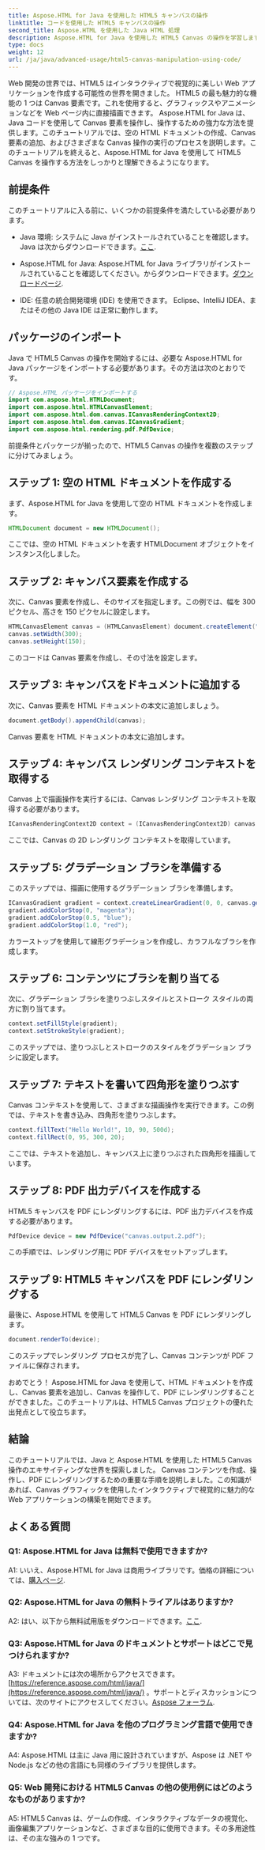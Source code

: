 ```yaml
---
title: Aspose.HTML for Java を使用した HTML5 キャンバスの操作
linktitle: コードを使用した HTML5 キャンバスの操作
second_title: Aspose.HTML を使用した Java HTML 処理
description: Aspose.HTML for Java を使用した HTML5 Canvas の操作を学習します。ステップバイステップのガイダンスに従ってインタラクティブなグラフィックを作成します。
type: docs
weight: 12
url: /ja/java/advanced-usage/html5-canvas-manipulation-using-code/
---
```

Web 開発の世界では、HTML5 はインタラクティブで視覚的に美しい Web アプリケーションを作成する可能性の世界を開きました。 HTML5 の最も魅力的な機能の 1 つは Canvas 要素です。これを使用すると、グラフィックスやアニメーションなどを Web ページ内に直接描画できます。 Aspose.HTML for Java は、Java コードを使用して Canvas 要素を操作し、操作するための強力な方法を提供します。このチュートリアルでは、空の HTML ドキュメントの作成、Canvas 要素の追加、およびさまざまな Canvas 操作の実行のプロセスを説明します。このチュートリアルを終えると、Aspose.HTML for Java を使用して HTML5 Canvas を操作する方法をしっかりと理解できるようになります。

## 前提条件

このチュートリアルに入る前に、いくつかの前提条件を満たしている必要があります。

-  Java 環境: システムに Java がインストールされていることを確認します。 Java は次からダウンロードできます。[ここ](https://www.java.com/download/).

-  Aspose.HTML for Java: Aspose.HTML for Java ライブラリがインストールされていることを確認してください。からダウンロードできます。[ダウンロードページ](https://releases.aspose.com/html/java/).

- IDE: 任意の統合開発環境 (IDE) を使用できます。 Eclipse、IntelliJ IDEA、またはその他の Java IDE は正常に動作します。

## パッケージのインポート

Java で HTML5 Canvas の操作を開始するには、必要な Aspose.HTML for Java パッケージをインポートする必要があります。その方法は次のとおりです。

```java
// Aspose.HTML パッケージをインポートする
import com.aspose.html.HTMLDocument;
import com.aspose.html.HTMLCanvasElement;
import com.aspose.html.dom.canvas.ICanvasRenderingContext2D;
import com.aspose.html.dom.canvas.ICanvasGradient;
import com.aspose.html.rendering.pdf.PdfDevice;
```

前提条件とパッケージが揃ったので、HTML5 Canvas の操作を複数のステップに分けてみましょう。

## ステップ 1: 空の HTML ドキュメントを作成する

まず、Aspose.HTML for Java を使用して空の HTML ドキュメントを作成します。

```java
HTMLDocument document = new HTMLDocument();
```

ここでは、空の HTML ドキュメントを表す HTMLDocument オブジェクトをインスタンス化しました。

## ステップ 2: キャンバス要素を作成する

次に、Canvas 要素を作成し、そのサイズを指定します。この例では、幅を 300 ピクセル、高さを 150 ピクセルに設定します。

```java
HTMLCanvasElement canvas = (HTMLCanvasElement) document.createElement("canvas");
canvas.setWidth(300);
canvas.setHeight(150);
```

このコードは Canvas 要素を作成し、その寸法を設定します。

## ステップ 3: キャンバスをドキュメントに追加する

次に、Canvas 要素を HTML ドキュメントの本文に追加しましょう。

```java
document.getBody().appendChild(canvas);
```

Canvas 要素を HTML ドキュメントの本文に追加します。

## ステップ 4: キャンバス レンダリング コンテキストを取得する

Canvas 上で描画操作を実行するには、Canvas レンダリング コンテキストを取得する必要があります。

```java
ICanvasRenderingContext2D context = (ICanvasRenderingContext2D) canvas.getContext("2d");
```

ここでは、Canvas の 2D レンダリング コンテキストを取得しています。

## ステップ 5: グラデーション ブラシを準備する

このステップでは、描画に使用するグラデーション ブラシを準備します。

```java
ICanvasGradient gradient = context.createLinearGradient(0, 0, canvas.getWidth(), 0);
gradient.addColorStop(0, "magenta");
gradient.addColorStop(0.5, "blue");
gradient.addColorStop(1.0, "red");
```

カラーストップを使用して線形グラデーションを作成し、カラフルなブラシを作成します。

## ステップ 6: コンテンツにブラシを割り当てる

次に、グラデーション ブラシを塗りつぶしスタイルとストローク スタイルの両方に割り当てます。

```java
context.setFillStyle(gradient);
context.setStrokeStyle(gradient);
```

このステップでは、塗りつぶしとストロークのスタイルをグラデーション ブラシに設定します。

## ステップ 7: テキストを書いて四角形を塗りつぶす

Canvas コンテキストを使用して、さまざまな描画操作を実行できます。この例では、テキストを書き込み、四角形を塗りつぶします。

```java
context.fillText("Hello World!", 10, 90, 500d);
context.fillRect(0, 95, 300, 20);
```

ここでは、テキストを追加し、キャンバス上に塗りつぶされた四角形を描画しています。

## ステップ 8: PDF 出力デバイスを作成する

HTML5 キャンバスを PDF にレンダリングするには、PDF 出力デバイスを作成する必要があります。

```java
PdfDevice device = new PdfDevice("canvas.output.2.pdf");
```

この手順では、レンダリング用に PDF デバイスをセットアップします。

## ステップ 9: HTML5 キャンバスを PDF にレンダリングする

最後に、Aspose.HTML を使用して HTML5 Canvas を PDF にレンダリングします。

```java
document.renderTo(device);
```

このステップでレンダリング プロセスが完了し、Canvas コンテンツが PDF ファイルに保存されます。

おめでとう！ Aspose.HTML for Java を使用して、HTML ドキュメントを作成し、Canvas 要素を追加し、Canvas を操作して、PDF にレンダリングすることができました。このチュートリアルは、HTML5 Canvas プロジェクトの優れた出発点として役立ちます。

## 結論

このチュートリアルでは、Java と Aspose.HTML を使用した HTML5 Canvas 操作のエキサイティングな世界を探索しました。 Canvas コンテンツを作成、操作し、PDF にレンダリングするための重要な手順を説明しました。この知識があれば、Canvas グラフィックを使用したインタラクティブで視覚的に魅力的な Web アプリケーションの構築を開始できます。

## よくある質問

### Q1: Aspose.HTML for Java は無料で使用できますか?

 A1: いいえ、Aspose.HTML for Java は商用ライブラリです。価格の詳細については、[購入ページ](https://purchase.aspose.com/buy).

### Q2: Aspose.HTML for Java の無料トライアルはありますか?

 A2: はい、以下から無料試用版をダウンロードできます。[ここ](https://releases.aspose.com/).

### Q3: Aspose.HTML for Java のドキュメントとサポートはどこで見つけられますか?

 A3: ドキュメントには次の場所からアクセスできます。[https://reference.aspose.com/html/java/](https://reference.aspose.com/html/java/) 。サポートとディスカッションについては、次のサイトにアクセスしてください。[Aspose フォーラム](https://forum.aspose.com/).

### Q4: Aspose.HTML for Java を他のプログラミング言語で使用できますか?

A4: Aspose.HTML は主に Java 用に設計されていますが、Aspose は .NET や Node.js などの他の言語にも同様のライブラリを提供します。

### Q5: Web 開発における HTML5 Canvas の他の使用例にはどのようなものがありますか?

A5: HTML5 Canvas は、ゲームの作成、インタラクティブなデータの視覚化、画像編集アプリケーションなど、さまざまな目的に使用できます。その多用途性は、その主な強みの 1 つです。